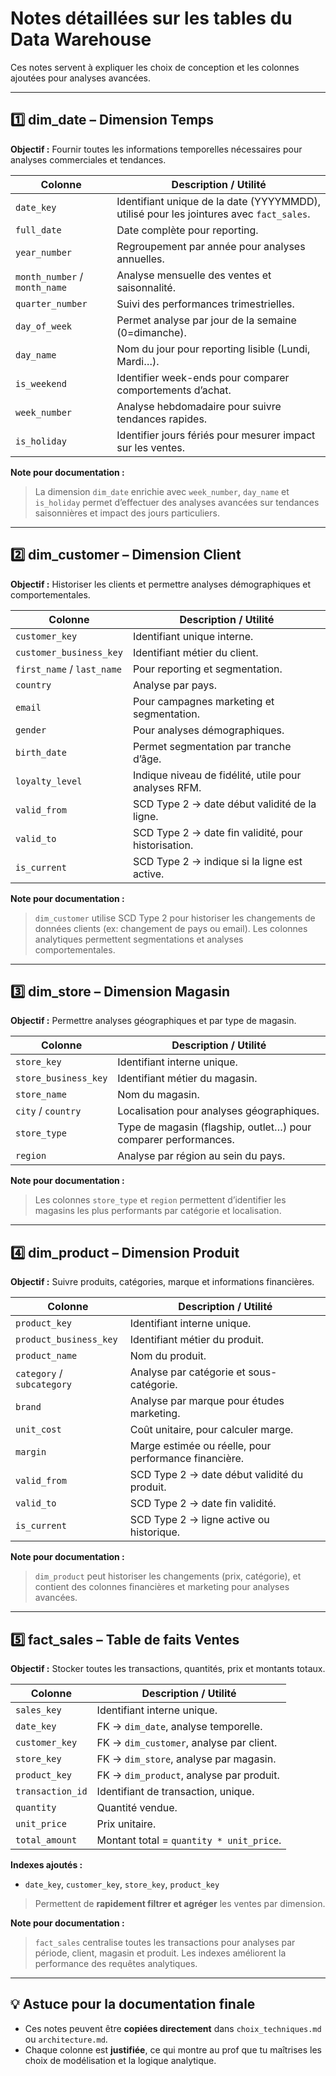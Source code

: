 # Notes détaillées sur les tables du Data Warehouse

Ces notes servent à expliquer les choix de conception et les colonnes ajoutées pour analyses avancées.

---

## 1️⃣ dim_date – Dimension Temps

**Objectif :** Fournir toutes les informations temporelles nécessaires pour analyses commerciales et tendances.

| Colonne       | Description / Utilité |
|---------------|---------------------|
| `date_key`    | Identifiant unique de la date (YYYYMMDD), utilisé pour les jointures avec `fact_sales`. |
| `full_date`   | Date complète pour reporting. |
| `year_number` | Regroupement par année pour analyses annuelles. |
| `month_number` / `month_name` | Analyse mensuelle des ventes et saisonnalité. |
| `quarter_number` | Suivi des performances trimestrielles. |
| `day_of_week` | Permet analyse par jour de la semaine (0=dimanche). |
| `day_name`    | Nom du jour pour reporting lisible (Lundi, Mardi…). |
| `is_weekend`  | Identifier week-ends pour comparer comportements d’achat. |
| `week_number` | Analyse hebdomadaire pour suivre tendances rapides. |
| `is_holiday`  | Identifier jours fériés pour mesurer impact sur les ventes. |

**Note pour documentation :**  
> La dimension `dim_date` enrichie avec `week_number`, `day_name` et `is_holiday` permet d’effectuer des analyses avancées sur tendances saisonnières et impact des jours particuliers.

---

## 2️⃣ dim_customer – Dimension Client

**Objectif :** Historiser les clients et permettre analyses démographiques et comportementales.

| Colonne              | Description / Utilité |
|----------------------|---------------------|
| `customer_key`       | Identifiant unique interne. |
| `customer_business_key` | Identifiant métier du client. |
| `first_name` / `last_name` | Pour reporting et segmentation. |
| `country`            | Analyse par pays. |
| `email`              | Pour campagnes marketing et segmentation. |
| `gender`             | Pour analyses démographiques. |
| `birth_date`         | Permet segmentation par tranche d’âge. |
| `loyalty_level`      | Indique niveau de fidélité, utile pour analyses RFM. |
| `valid_from`         | SCD Type 2 → date début validité de la ligne. |
| `valid_to`           | SCD Type 2 → date fin validité, pour historisation. |
| `is_current`         | SCD Type 2 → indique si la ligne est active. |

**Note pour documentation :**  
> `dim_customer` utilise SCD Type 2 pour historiser les changements de données clients (ex: changement de pays ou email). Les colonnes analytiques permettent segmentations et analyses comportementales.

---

## 3️⃣ dim_store – Dimension Magasin

**Objectif :** Permettre analyses géographiques et par type de magasin.

| Colonne        | Description / Utilité |
|----------------|---------------------|
| `store_key`    | Identifiant interne unique. |
| `store_business_key` | Identifiant métier du magasin. |
| `store_name`   | Nom du magasin. |
| `city` / `country` | Localisation pour analyses géographiques. |
| `store_type`   | Type de magasin (flagship, outlet…) pour comparer performances. |
| `region`       | Analyse par région au sein du pays. |

**Note pour documentation :**  
> Les colonnes `store_type` et `region` permettent d’identifier les magasins les plus performants par catégorie et localisation.

---

## 4️⃣ dim_product – Dimension Produit

**Objectif :** Suivre produits, catégories, marque et informations financières.

| Colonne         | Description / Utilité |
|-----------------|---------------------|
| `product_key`   | Identifiant interne unique. |
| `product_business_key` | Identifiant métier du produit. |
| `product_name`  | Nom du produit. |
| `category` / `subcategory` | Analyse par catégorie et sous-catégorie. |
| `brand`         | Analyse par marque pour études marketing. |
| `unit_cost`     | Coût unitaire, pour calculer marge. |
| `margin`        | Marge estimée ou réelle, pour performance financière. |
| `valid_from`    | SCD Type 2 → date début validité du produit. |
| `valid_to`      | SCD Type 2 → date fin validité. |
| `is_current`    | SCD Type 2 → ligne active ou historique. |

**Note pour documentation :**  
> `dim_product` peut historiser les changements (prix, catégorie), et contient des colonnes financières et marketing pour analyses avancées.

---

## 5️⃣ fact_sales – Table de faits Ventes

**Objectif :** Stocker toutes les transactions, quantités, prix et montants totaux.

| Colonne        | Description / Utilité |
|----------------|---------------------|
| `sales_key`    | Identifiant interne unique. |
| `date_key`     | FK → `dim_date`, analyse temporelle. |
| `customer_key` | FK → `dim_customer`, analyse par client. |
| `store_key`    | FK → `dim_store`, analyse par magasin. |
| `product_key`  | FK → `dim_product`, analyse par produit. |
| `transaction_id` | Identifiant de transaction, unique. |
| `quantity`     | Quantité vendue. |
| `unit_price`   | Prix unitaire. |
| `total_amount` | Montant total = `quantity * unit_price`. |

**Indexes ajoutés :**  
- `date_key`, `customer_key`, `store_key`, `product_key`  
> Permettent de **rapidement filtrer et agréger** les ventes par dimension.  

**Note pour documentation :**  
> `fact_sales` centralise toutes les transactions pour analyses par période, client, magasin et produit. Les indexes améliorent la performance des requêtes analytiques.

---

## 💡 Astuce pour la documentation finale

- Ces notes peuvent être **copiées directement** dans `choix_techniques.md` ou `architecture.md`.  
- Chaque colonne est **justifiée**, ce qui montre au prof que tu maîtrises les choix de modélisation et la logique analytique.
